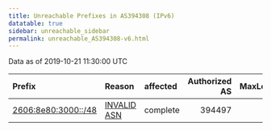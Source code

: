 ```yaml
---
title: Unreachable Prefixes in AS394308 (IPv6)
datatable: true
sidebar: unreachable_sidebar
permalink: unreachable_AS394308-v6.html
---
```


Data as of 2019-10-21 11:30:00 UTC


<div class="datatable-begin"></div>

| Prefix                                                           | Reason                                                                                                      | affected   |   Authorized AS |   MaxLength | Anchor                           |   unreachable /48s |
|:-----------------------------------------------------------------|:------------------------------------------------------------------------------------------------------------|:-----------|----------------:|------------:|:---------------------------------|-------------------:|
| [2606:8e80:3000::/48](https://stat.ripe.net/2606:8e80:3000::/48) | [INVALID ASN](https://rpki-validator.ripe.net/announcement-preview?asn=AS394308&prefix=2606:8e80:3000::/48) | complete   |          394497 |          32 | [ARIN](unreachable_ARIN-v6.html) |                  1 |

<div class="datatable-end"></div>